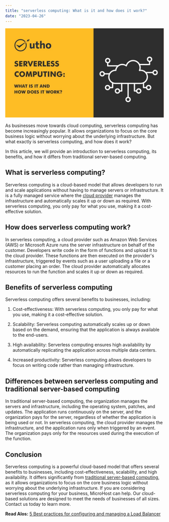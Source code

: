 ```yaml
---
title: "serverless computing: What is it and how does it work?"
date: "2023-04-26"
---
```


![serverless computing: What is it and how does it work?](images/serverless-computing_-What-is-it-and-how-does-it-work.jpg)

As businesses move towards cloud computing, serverless computing has become increasingly popular. It allows organizations to focus on the core business logic without worrying about the underlying infrastructure. But what exactly is serverless computing, and how does it work?

In this article, we will provide an introduction to serverless computing, its benefits, and how it differs from traditional server-based computing.

## **What is serverless computing?**

Serverless computing is a cloud-based model that allows developers to run and scale applications without having to manage servers or infrastructure. It is a fully managed service where the [cloud provider](https://utho.com/cloud) manages the infrastructure and automatically scales it up or down as required. With serverless computing, you only pay for what you use, making it a cost-effective solution.

## **How does serverless computing work?**

In serverless computing, a cloud provider such as Amazon Web Services (AWS) or Microsoft Azure runs the server infrastructure on behalf of the customer. Developers write code in the form of functions and upload it to the cloud provider. These functions are then executed on the provider's infrastructure, triggered by events such as a user uploading a file or a customer placing an order. The cloud provider automatically allocates resources to run the function and scales it up or down as required.

## **Benefits of serverless computing**

Serverless computing offers several benefits to businesses, including:

1. Cost-effectiveness: With serverless computing, you only pay for what you use, making it a cost-effective solution.

3. Scalability: Serverless computing automatically scales up or down based on the demand, ensuring that the application is always available to the end-users.

5. High availability: Serverless computing ensures high availability by automatically replicating the application across multiple data centers.

7. Increased productivity: Serverless computing allows developers to focus on writing code rather than managing infrastructure.

## **Differences between serverless computing and traditional server-based computing**

In traditional server-based computing, the organization manages the servers and infrastructure, including the operating system, patches, and updates. The application runs continuously on the server, and the organization pays for the server, regardless of whether the application is being used or not. In serverless computing, the cloud provider manages the infrastructure, and the application runs only when triggered by an event. The organization pays only for the resources used during the execution of the function.

## **Conclusion**

Serverless computing is a powerful cloud-based model that offers several benefits to businesses, including cost-effectiveness, scalability, and high availability. It differs significantly from [traditional server-based computing](https://www.geeksforgeeks.org/difference-between-cloud-computing-and-traditional-computing/), as it allows organizations to focus on the core business logic without worrying about the underlying infrastructure. If you are considering serverless computing for your business, MicroHost can help. Our cloud-based solutions are designed to meet the needs of businesses of all sizes. Contact us today to learn more.

**Read Alos:** [5 Best practices for configuring and managing a Load Balancer](https://utho.com/docs/tutorial/5-best-practices-for-configuring-and-managing-a-load-balancer/)
